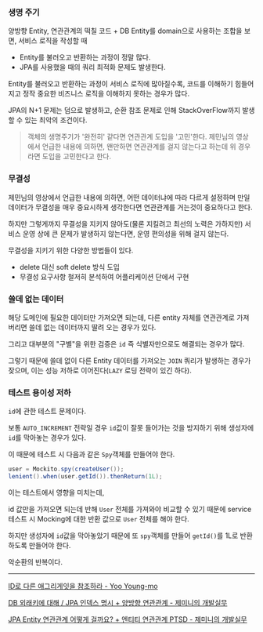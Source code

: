 ### 생명 주기

양방향 Entity, 연관관계의 떡칠 코드 + DB Entity를 domain으로 사용하는 조합을 보면,
서비스 로직을 작성할 때 
- Entity를 불러오고 반환하는 과정이 정말 많다.
- JPA를 사용했을 때의 쿼리 최적화 문제도 발생한다.

Entity를 불러오고 반환하는 과정이 서비스 로직에 많아질수록, 코드를 이해하기 힘들어지고 정작 중요한 비즈니스 로직을 이해하지 못하는 경우가 많다.

JPA의 N+1 문제는 덤으로 발생하고, 순환 참조 문제로 인해 StackOverFlow까지 발생할 수 있는 최악의 조건이다.

> 객체의 생명주기가 '완전히' 같다면 연관관계 도입을 '고민'한다.
제민님의 영상에서 언급한 내용에 의하면, 왠만하면 연관관계를 걸지 않는다고 하는데 위 경우라면 도입을 고민한다고 한다.

### 무결성

제민님의 영상에서 언급한 내용에 의하면,
어떤 데이터냐에 따라 다르게 설정하며 만일 데이터가 무결성을 매우 중요시하게 생각한다면 연관관계를 거는것이 중요하다고 한다.

하지만 그렇게까지 무결성을 지키지 않아도(물론 지킬려고 최선의 노력은 가하지만) 서비스 운영 상에 큰 문제가 발생하지 않는다면, 운영 편의성을 위해 걸지 않는다.

무결성을 지키기 위한 다양한 방법들이 있다.
- delete 대신 soft delete 방식 도입
- 무결성 요구사항 철저히 분석하여 어플리케이션 단에서 구현

### 쓸데 없는 데이터

해당 도메인에 필요한 데이터만 가져오면 되는데, 다른 entity 자체를 연관관계로 가져버리면 쓸데 없는 데이터까지 딸려 오는 경우가 있다.

그리고 대부분의 "구별"을 위한 검증은 `id` 즉 식별자만으로도 해결되는 경우가 많다.

그렇기 때문에 쓸데 없이 다른 Entity 데이터를 가져오는 `JOIN` 쿼리가 발생하는 경우가 잦으며, 이는 성능 저하로 이어진다(`LAZY` 로딩 전략이 있긴 하다). 

### 테스트 용이성 저하

`id`에 관한 테스트 문제이다.

보통 `AUTO_INCREMENT` 전략일 경우 `id`값이 잘못 들어가는 것을 방지하기 위해 생성자에 `id`를 막아놓는 경우가 있다.

이 때문에 테스트 시 다음과 같은 `Spy`객체를 만들어야 한다.

```java
user = Mockito.spy(createUser());
lenient().when(user.getId()).thenReturn(1L);
```

이는 테스트에서 영향을 미치는데,

id 값만을 가져오면 되는데 반해 `User` 전체를 가져와야 비교할 수 있기 때문에 service 테스트 시 Mocking에 대한 반환 값으로 `User` 전체를 해야 한다.

하지만 생성자에 `id`값을 막아놓았기 때문에 또 `spy`객체를 만들어 `getId()`를 1L로 반환하도록 만들어야 한다.

악순환의 반복이다.

---

[ID로 다른 애그리게잇을 참조하라 - Yoo Young-mo](https://medium.com/@SlackBeck/id%EB%A1%9C-%EB%8B%A4%EB%A5%B8-%EC%95%A0%EA%B7%B8%EB%A6%AC%EA%B2%8C%EC%9E%87%EC%9D%84-%EC%B0%B8%EC%A1%B0%ED%95%98%EB%9D%BC-4d64f1591e60)

[DB 외래키에 대해 / JPA 인덱스 명시 + 양방향 연관관계 - 제미니의 개발실무](https://www.youtube.com/watch?v=6q0-IT5J0nI)

[JPA Entity 연관관계 어떻게 걸까요? + 엔티티 연관관계 PTSD - 제미니의 개발실무](https://www.youtube.com/watch?v=vgNHW_nb2mg)
